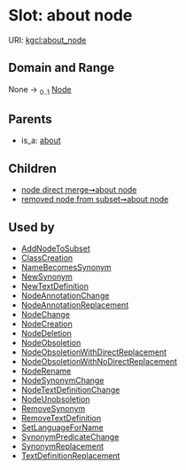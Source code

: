 
# Slot: about node




URI: [kgcl:about_node](http://w3id.org/kgcl/about_node)


## Domain and Range

None &#8594;  <sub>0..1</sub> [Node](Node.md)

## Parents

 *  is_a: [about](about.md)

## Children

 *  [node direct merge➞about node](node_direct_merge_about_node.md)
 *  [removed node from subset➞about node](removed_node_from_subset_about_node.md)

## Used by

 * [AddNodeToSubset](AddNodeToSubset.md)
 * [ClassCreation](ClassCreation.md)
 * [NameBecomesSynonym](NameBecomesSynonym.md)
 * [NewSynonym](NewSynonym.md)
 * [NewTextDefinition](NewTextDefinition.md)
 * [NodeAnnotationChange](NodeAnnotationChange.md)
 * [NodeAnnotationReplacement](NodeAnnotationReplacement.md)
 * [NodeChange](NodeChange.md)
 * [NodeCreation](NodeCreation.md)
 * [NodeDeletion](NodeDeletion.md)
 * [NodeObsoletion](NodeObsoletion.md)
 * [NodeObsoletionWithDirectReplacement](NodeObsoletionWithDirectReplacement.md)
 * [NodeObsoletionWithNoDirectReplacement](NodeObsoletionWithNoDirectReplacement.md)
 * [NodeRename](NodeRename.md)
 * [NodeSynonymChange](NodeSynonymChange.md)
 * [NodeTextDefinitionChange](NodeTextDefinitionChange.md)
 * [NodeUnobsoletion](NodeUnobsoletion.md)
 * [RemoveSynonym](RemoveSynonym.md)
 * [RemoveTextDefinition](RemoveTextDefinition.md)
 * [SetLanguageForName](SetLanguageForName.md)
 * [SynonymPredicateChange](SynonymPredicateChange.md)
 * [SynonymReplacement](SynonymReplacement.md)
 * [TextDefinitionReplacement](TextDefinitionReplacement.md)
